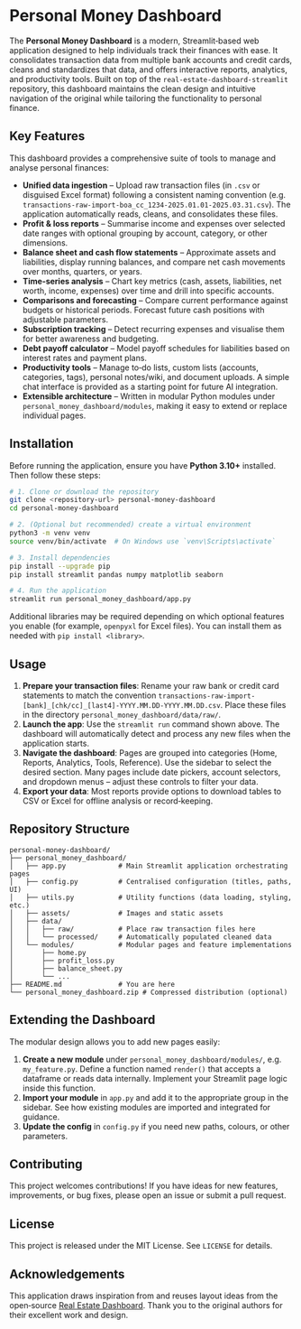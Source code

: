 <!--
  Personal Money Dashboard
  -----------------------

  This README introduces the Personal Money Dashboard application. It provides an
  overview of the project, installation instructions, and guidance on how to
  use and extend the platform. The project is inspired by the open‑source
  “Real Estate Dashboard” and follows a similar design and modular structure.
-->

# Personal Money Dashboard

The **Personal Money Dashboard** is a modern, Streamlit‑based web application
designed to help individuals track their finances with ease. It consolidates
transaction data from multiple bank accounts and credit cards, cleans and
standardizes that data, and offers interactive reports, analytics, and
productivity tools. Built on top of the `real‑estate-dashboard-streamlit`
repository, this dashboard maintains the clean design and intuitive navigation
of the original while tailoring the functionality to personal finance.

## Key Features

This dashboard provides a comprehensive suite of tools to manage and analyse
personal finances:

- **Unified data ingestion** – Upload raw transaction files (in `.csv` or
  disguised Excel format) following a consistent naming convention (e.g.
  `transactions-raw-import-boa_cc_1234-2025.01.01-2025.03.31.csv`). The
  application automatically reads, cleans, and consolidates these files.
- **Profit & loss reports** – Summarise income and expenses over selected date
  ranges with optional grouping by account, category, or other dimensions.
- **Balance sheet and cash flow statements** – Approximate assets and
  liabilities, display running balances, and compare net cash movements over
  months, quarters, or years.
- **Time‑series analysis** – Chart key metrics (cash, assets, liabilities,
  net worth, income, expenses) over time and drill into specific accounts.
- **Comparisons and forecasting** – Compare current performance against budgets
  or historical periods. Forecast future cash positions with adjustable
  parameters.
- **Subscription tracking** – Detect recurring expenses and visualise them
  for better awareness and budgeting.
- **Debt payoff calculator** – Model payoff schedules for liabilities based on
  interest rates and payment plans.
- **Productivity tools** – Manage to‑do lists, custom lists (accounts,
  categories, tags), personal notes/wiki, and document uploads. A simple
  chat interface is provided as a starting point for future AI integration.
- **Extensible architecture** – Written in modular Python modules under
  `personal_money_dashboard/modules`, making it easy to extend or replace
  individual pages.

## Installation

Before running the application, ensure you have **Python 3.10+** installed.
Then follow these steps:

```bash
# 1. Clone or download the repository
git clone <repository-url> personal-money-dashboard
cd personal-money-dashboard

# 2. (Optional but recommended) create a virtual environment
python3 -m venv venv
source venv/bin/activate  # On Windows use `venv\Scripts\activate`

# 3. Install dependencies
pip install --upgrade pip
pip install streamlit pandas numpy matplotlib seaborn

# 4. Run the application
streamlit run personal_money_dashboard/app.py
```

Additional libraries may be required depending on which optional features you
enable (for example, `openpyxl` for Excel files). You can install them as
needed with `pip install <library>`.

## Usage

1. **Prepare your transaction files**: Rename your raw bank or credit card
   statements to match the convention
   `transactions-raw-import-[bank]_[chk/cc]_[last4]-YYYY.MM.DD-YYYY.MM.DD.csv`.
   Place these files in the directory `personal_money_dashboard/data/raw/`.
2. **Launch the app**: Use the `streamlit run` command shown above. The
   dashboard will automatically detect and process any new files when the
   application starts.
3. **Navigate the dashboard**: Pages are grouped into categories (Home,
   Reports, Analytics, Tools, Reference). Use the sidebar to select the
   desired section. Many pages include date pickers, account selectors, and
   dropdown menus – adjust these controls to filter your data.
4. **Export your data**: Most reports provide options to download tables to
   CSV or Excel for offline analysis or record‑keeping.

## Repository Structure

```
personal-money-dashboard/
├── personal_money_dashboard/
│   ├── app.py             # Main Streamlit application orchestrating pages
│   ├── config.py          # Centralised configuration (titles, paths, UI)
│   ├── utils.py           # Utility functions (data loading, styling, etc.)
│   ├── assets/            # Images and static assets
│   ├── data/
│   │   ├── raw/           # Place raw transaction files here
│   │   └── processed/     # Automatically populated cleaned data
│   └── modules/           # Modular pages and feature implementations
│       ├── home.py
│       ├── profit_loss.py
│       ├── balance_sheet.py
│       └── ...
├── README.md              # You are here
└── personal_money_dashboard.zip # Compressed distribution (optional)
```

## Extending the Dashboard

The modular design allows you to add new pages easily:

1. **Create a new module** under `personal_money_dashboard/modules/`, e.g.
   `my_feature.py`. Define a function named `render()` that accepts a
   dataframe or reads data internally. Implement your Streamlit page logic
   inside this function.
2. **Import your module** in `app.py` and add it to the appropriate group in
   the sidebar. See how existing modules are imported and integrated for
   guidance.
3. **Update the config** in `config.py` if you need new paths, colours, or
   other parameters.

## Contributing

This project welcomes contributions! If you have ideas for new features,
improvements, or bug fixes, please open an issue or submit a pull request.

## License

This project is released under the MIT License. See `LICENSE` for details.

## Acknowledgements

This application draws inspiration from and reuses layout ideas from the
open‑source [Real Estate Dashboard](https://github.com/craftbits/real-estate-dashboard-streamlit).
Thank you to the original authors for their excellent work and design.